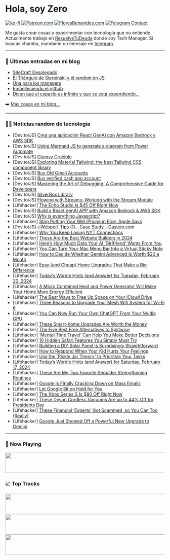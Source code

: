 # Hola, soy Zero

[![ko-fi](https://ko-fi.com/img/githubbutton_sm.svg)](https://ko-fi.com/J3J4N0LUK)
[![Patreon.com](https://img.shields.io/endpoint.svg?url=https%3A%2F%2Fshieldsio-patreon.vercel.app%2Fapi%3Fusername%3Dzerodragon%26type%3Dpatrons&style=for-the-badge)](https://patreon.com/zerodragon)
[![FloresBenavides.com](https://img.shields.io/website?down_message=oops&label=MiBlog&style=for-the-badge&up_message=online&url=https%3A%2F%2Ffloresbenavides.com)](https://floresbenavides.com)
[![Telegram Contact](https://img.shields.io/badge/escr%C3%ADbeme-ZeroDragon-%2326A5E4?style=for-the-badge&logo=telegram)](https://t.me/zerodragon)

Me gusta crear cosas y experimentar con tecnología que no entiendo.
Actualmente trabajo en [ResuelveTuDeuda](http://github.com/resuelve) donde soy Tech Manager.
Si buscas chamba, mandame un mensaje en [telegram](https://t.me/zerodragon).

---

### 📕 Últimas entradas en mi blog
<!-- BLOG-POST-LIST:START -->
- [SiteCraft Desplegado](https://floresbenavides.com/sitecraft-desplegado/)
- [El Triángulo de Sierpinski y el random en JS](https://floresbenavides.com/el-triangulo-de-sierpinski-y-el-random-en-js/)
- [Una para los managers](https://floresbenavides.com/una-para-los-managers/)
- [Embelleciendo el github](https://floresbenavides.com/embelleciendo-el-github/)
- [Dicen que el espacio es infinito y que se está expandiendo…](https://floresbenavides.com/dicen-que-el-espacio-es-infinito-y-que-se-esta-expandiendo/)
<!-- BLOG-POST-LIST:END -->

➡️ [Más cosas en mi blog...](https://floresbenavides.com)

---

### 👨‍💻 Noticias random de tecnología
<!-- TECH-POSTS:START -->
- [Dev.to/JS] [Crea una aplicación React GenAI con Amazon Bedrock y AWS SDK](https://dev.to/aws-espanol/crea-una-aplicacion-react-genai-con-amazon-bedrock-y-aws-sdk-3pnk)
- [Dev.to/JS] [Using Mermaid JS to generate a diagram from Power Automate](https://dev.to/mcombp/using-mermaid-js-to-generate-a-diagram-from-power-automate-1f68)
- [Dev.to/JS] [Clumsy Crucible](https://dev.to/rmion/clumsy-crucible-2p80)
- [Dev.to/JS] [Exploring Material Tailwind: the best Tailwind CSS component library](https://dev.to/okolieoks234/exploring-material-tailwind-the-best-tailwind-css-component-library-1pm9)
- [Dev.to/JS] [Buy Old Gmail Accounts](https://dev.to/jackclarkk8/buy-old-gmail-accounts-3p4l)
- [Dev.to/JS] [Buy verified cash app account](https://dev.to/jackclarkk8/buy-verified-cash-app-account-lel)
- [Dev.to/JS] [Mastering the Art of Debugging: A Comprehensive Guide for Developers](https://dev.to/adityasrivastavds/mastering-the-art-of-debugging-a-comprehensive-guide-for-developers-3g1n)
- [Dev.to/JS] [SilverBox Library](https://dev.to/tapesh/silverbox-library-4k4n)
- [Dev.to/JS] [Flowing with Streams: Working with the Stream Module](https://dev.to/ruben_alapont/flowing-with-streams-working-with-the-stream-module-3hc6)
- [Lifehacker] [The Echo Studio Is $45 Off Right Now](https://lifehacker.com/tech/amazon-echo-studio-deal)
- [Dev.to/JS] [Build a React genAI APP with Amazon Bedrock &amp; AWS SDK](https://dev.to/aws/build-a-react-genai-app-with-amazon-bedrock-aws-sdk-10h0)
- [Dev.to/JS] [Why is everything Javascript?](https://dev.to/shinyvision/why-is-everything-javascript-33ii)
- [Lifehacker] [Stop Putting Your Wet iPhone in Rice, Apple Says](https://lifehacker.com/tech/do-not-put-a-wet-iphone-in-rice)
- [Dev.to/JS] [🔥Webperf Tips &lpar;1&rpar; - Case Study - Gastein.com](https://dev.to/machy8/webperf-tips-1-case-study-gasteincom-4ib9)
- [Lifehacker] [Why You Keep Losing NYT Connections](https://lifehacker.com/entertainment/how-to-win-nyt-connections)
- [Lifehacker] [These Are the Best Website Builders in 2024](https://lifehacker.com/tech/best-website-builders)
- [Lifehacker] [Here’s How Much Data Your AI ‘Girlfriend’ Wants From You](https://lifehacker.com/tech/here-is-how-much-data-your-ai-girlfriend-wants-from-you)
- [Lifehacker] [You Can Turn Your Mac Menu Bar Into a Virtual Sticky Note](https://lifehacker.com/tech/one-thing-app-turns-your-macs-menu-bar-into-sticky-note)
- [Lifehacker] [How to Decide Whether Gemini Advanced Is Worth $20 a Month](https://lifehacker.com/tech/google-gemini-advanced-review)
- [Lifehacker] [Easy &lpar;and Cheap&rpar; Home Upgrades That Make a Big Difference](https://lifehacker.com/home/cheap-home-upgrades-that-make-a-difference)
- [Lifehacker] [Today’s Wordle Hints &lpar;and Answer&rpar; for Tuesday, February 20, 2024](https://lifehacker.com/entertainment/wordle-hint-answer-today)
- [Lifehacker] [A Micro Combined Heat and Power Generator Will Make Your Home More Energy Efficient](https://lifehacker.com/home/mini-combined-heat-and-power-generator-makes-your-home-more-energy-efficient)
- [Lifehacker] [The Best Ways to Free Up Space on Your iCloud Drive](https://lifehacker.com/tech/how-to-free-up-space-on-icloud-drive)
- [Lifehacker] [Three Reasons to Upgrade Your Mesh Wifi System for Wi-Fi 6](https://lifehacker.com/tech/upgrade-your-mesh-wi-fi-system-for-wifi-6)
- [Lifehacker] [You Can Now Run Your Own ChatGPT From Your Nvidia GPU](https://lifehacker.com/tech/run-local-ai-llm-from-nvidia-gpu)
- [Lifehacker] [These Smart-home Upgrades Are Worth the Money](https://lifehacker.com/tech/smart-home-upgrades-worth-the-money)
- [Lifehacker] [The Five Best Free Alternatives to Splitwise](https://lifehacker.com/tech/best-free-splitwise-alternatives)
- [Lifehacker] [‘Mental Time Travel’ Can Help You Make Better Decisions](https://lifehacker.com/health/mental-time-travel-to-make-better-decisions)
- [Lifehacker] [10 Hidden Safari Features You Simply Must Try](https://lifehacker.com/tech/best-hidden-safari-features)
- [Lifehacker] [Building a DIY Solar Panel Is Surprisingly Straightforward](https://lifehacker.com/home/how-to-build-a-diy-solar-panel)
- [Lifehacker] [How to Respond When Your Kid Hurts Your Feelings](https://lifehacker.com/family/how-to-respond-when-your-kid-hurts-your-feelings)
- [Lifehacker] [Use the &#39;Pickle Jar Theory&#39; to Prioritize Your Tasks](https://lifehacker.com/work/pickle-jar-theory-to-prioritize-tasks)
- [Lifehacker] [Today’s Wordle Hints &lpar;and Answer&rpar; for Saturday, February 17, 2024](https://lifehacker.com/entertainment/wordle-answer-today-february-17-2024)
- [Lifehacker] [These Are My Two Favorite Shoulder Strengthening Routines](https://lifehacker.com/health/the-best-shoulder-strengthening-exercises)
- [Lifehacker] [Google Is Finally Cracking Down on Mass Emails](https://lifehacker.com/tech/googles-new-rules-for-mass-emails)
- [Lifehacker] [Let Google Sit on Hold for You](https://lifehacker.com/tech/google-talk-to-live-representative-feature)
- [Lifehacker] [The Xbox Series S Is $80 Off Right Now](https://lifehacker.com/entertainment/xbox-series-s-sale-at-target)
- [Lifehacker] [These Dyson Cordless Vacuums Are up to 44% Off for Presidents Day](https://lifehacker.com/home/walmart-dyson-vacuum-sale-presidents-day)
- [Lifehacker] [These Financial ‘Experts’ Got Scammed, so You Can Too &lpar;Really&rpar;](https://lifehacker.com/money/anyone-can-get-scammed-and-how-to-avoid-it)
- [Lifehacker] [Google Just Showed Off a Powerful New Upgrade to Gemini](https://lifehacker.com/tech/what-is-gemini-15)<!-- TECH-POSTS:END -->

---

### 🎵 Now Playing
<a href="https://spotify-now-playing-dun.vercel.app/now-playing?open"><img src="https://spotify-now-playing-dun.vercel.app/now-playing" width="540" height="64"></a>

### 📈 Top Tracks
<a href="https://spotify-now-playing-dun.vercel.app/top-tracks?i=1&open"><img src="https://spotify-now-playing-dun.vercel.app/top-tracks?i=1" width="540" height="64"></a>
<a href="https://spotify-now-playing-dun.vercel.app/top-tracks?i=2&open"><img src="https://spotify-now-playing-dun.vercel.app/top-tracks?i=2" width="540" height="64"></a>
<a href="https://spotify-now-playing-dun.vercel.app/top-tracks?i=3&open"><img src="https://spotify-now-playing-dun.vercel.app/top-tracks?i=3" width="540" height="64"></a>
